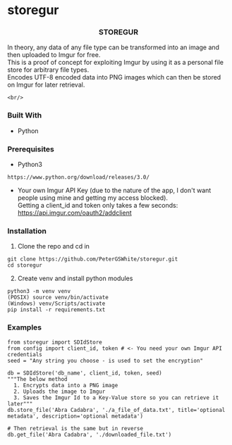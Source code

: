 # storegur

<h3 align="center">STOREGUR</h3>

  <p align="center">
  
  In theory, any data of any file type can be transformed into an image and then uploaded to Imgur for free.  <br/> This is a proof of concept for exploiting Imgur by using it as a personal file store for arbitrary file types.<br/> Encodes UTF-8 encoded data into PNG images which can then be stored on Imgur for later retrieval.
  
    <br/>
  </p>

### Built With

* Python

### Prerequisites

* Python3
```
https://www.python.org/download/releases/3.0/
```
* Your own Imgur API Key (due to the nature of the app, I don't want people using mine and getting my access blocked).<br/>
Getting a client_id and token only takes a few seconds:
https://api.imgur.com/oauth2/addclient

### Installation

1. Clone the repo and cd in
```
git clone https://github.com/PeterGSWhite/storegur.git
cd storegur
```

2. Create venv and install python modules<br/>
```
python3 -m venv venv
(POSIX)	source venv/bin/activate
(Windows) venv/Scripts/activate
pip install -r requirements.txt
```

### Examples
```
from storegur import SDIdStore
from config import client_id, token # <- You need your own Imgur API credentials
seed = "Any string you choose - is used to set the encryption"

db = SDIdStore('db_name', client_id, token, seed)
"""The below method
  1. Encrypts data into a PNG image
  2. Uploads the image to Imgur
  3. Saves the Imgur Id to a Key-Value store so you can retrieve it later"""
db.store_file('Abra Cadabra', './a_file_of_data.txt', title='optional metadata', description='optional metadata')

# Then retrieval is the same but in reverse
db.get_file('Abra Cadabra', './downloaded_file.txt')
```
